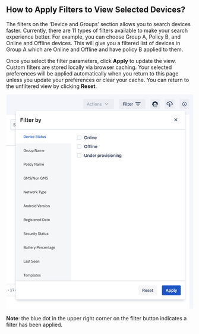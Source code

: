 ## How to Apply Filters to View Selected Devices?

The filters on the ‘Device and Groups’ section allows you to search devices faster. Currently, there are 11 types of filters available to make your search experience better. For example, you can choose Group A, Policy B, and Online and Offline devices. This will give you a filtered list of devices in Group A which are Online and Offline and have policy B applied to them.

  

Once you select the filter parameters, click **Apply** to update the view. Custom filters are stored locally via browser caching. Your selected preferences will be applied automatically when you return to this page unless you update your preferences or clear your cache. You can return to the unfiltered view by clicking **Reset**.

  

![](./images/6-filters.png)

  

**Note**: the blue dot in the upper right corner on the filter button indicates a filter has been applied.